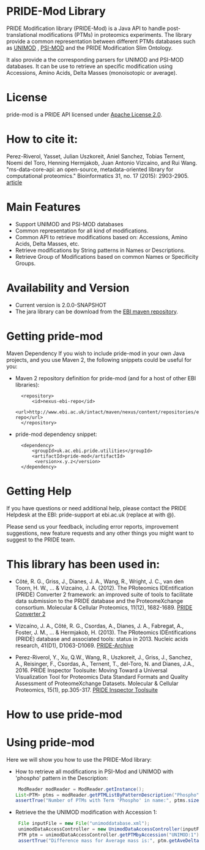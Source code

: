 # PRIDE-Mod Library


PRIDE Modification library (PRIDE-Mod) is a Java API to handle post-translational modifications (PTMs) in proteomics experiments. The library provide a common representation between different PTMs databases such as [UNIMOD](www.ebi.ac.uk/pride/archive/) , [PSI-MOD](http://www.psidev.info/MOD) and the PRIDE Modification Slim Ontology.

It also provide a the corresponding parsers for UNIMOD and PSI-MOD databases. It can be use to retrieve an specific modification using Accessions, Amino Acids, Delta Masses (monoisotopic or average). 

# License

pride-mod is a PRIDE API licensed under [Apache License 2.0](http://www.apache.org/licenses/LICENSE-2.0.txt).

# How to cite it:

Perez-Riverol, Yasset, Julian Uszkoreit, Aniel Sanchez, Tobias Ternent, Noemi del Toro, Henning Hermjakob, Juan Antonio Vizcaíno, and Rui Wang.
"ms-data-core-api: an open-source, metadata-oriented library for computational proteomics."
Bioinformatics 31, no. 17 (2015): 2903-2905. [article](https://bioinformatics.oxfordjournals.org/content/31/17/2903.full)

# Main Features

* Support UNIMOD and PSI-MOD databases
* Common representation for all kind of modifications.
* Common API to retrieve modifications based on: Accessions, Amino Acids, Delta Masses, etc.
* Retrieve modifications by String patterns in Names or Descriptions.
* Retrieve Group of Modifications based on common Names or Specificity Groups.

# Availability and Version
* Current version is 2.0.0-SNAPSHOT
* The jara library can be download from the [EBI maven repository](http://www.ebi.ac.uk/Tools/maven/repos/content/groups/ebi-repo/).

# Getting pride-mod

Maven Dependency
If you wish to include pride-mod in your own Java projects, and you use Maven 2, the following snippets could be useful for you:

- Maven 2 repository definition for pride-mod (and for a host of other EBI libraries):
        
        <repository>
            <id>nexus-ebi-repo</id>
            <url>http://www.ebi.ac.uk/intact/maven/nexus/content/repositories/ebi-repo</url>
        </repository>

- pride-mod dependency snippet:

        <dependency>
            <groupId>uk.ac.ebi.pride.utilities</groupId>
            <artifactId>pride-mod</artifactId>
             <version>x.y.z</version>
        </dependency>


# Getting Help

If you have questions or need additional help, please contact the PRIDE Helpdesk at the EBI: pride-support at ebi.ac.uk (replace at with @).

Please send us your feedback, including error reports, improvement suggestions, new feature requests and any other things you might want to suggest to the PRIDE team.

# This library has been used in:

* Côté, R. G., Griss, J., Dianes, J. A., Wang, R., Wright, J. C., van den Toorn, H. W., ... & Vizcaíno, J. A. (2012). The PRoteomics IDEntification (PRIDE) Converter 2 framework: an improved suite of tools to facilitate data submission to the PRIDE database and the ProteomeXchange consortium. Molecular & Cellular Proteomics, 11(12), 1682-1689. [PRIDE Converter 2](https://code.google.com/p/pride-converter-2/) 

* Vizcaíno, J. A., Côté, R. G., Csordas, A., Dianes, J. A., Fabregat, A., Foster, J. M., ... & Hermjakob, H. (2013). The PRoteomics IDEntifications (PRIDE) database and associated tools: status in 2013. Nucleic acids research, 41(D1), D1063-D1069. [PRIDE-Archive](http://www.ebi.ac.uk/pride/archive/)

* Perez-Riverol, Y., Xu, Q.W., Wang, R., Uszkoreit, J., Griss, J., Sanchez, A., Reisinger, F., Csordas, A., Ternent, T., del-Toro, N. and Dianes, J.A., 2016. PRIDE Inspector Toolsuite: Moving Toward a Universal Visualization Tool for Proteomics Data Standard Formats and Quality Assessment of ProteomeXchange Datasets. Molecular & Cellular Proteomics, 15(1), pp.305-317. [PRIDE Inspector Toolsuite](http://www.mcponline.org/content/15/1/305.full)

How to use pride-mod
===============

# Using pride-mod
 
Here we will show you how to use the PRIDE-Mod library:
   
 * How to retrieve all modifications in PSI-Mod and UNIMOD with 'phospho' pattern in the Description:

   ```java
    ModReader modReader = ModReader.getInstance();
   List<PTM> ptms = modReader.getPTMListByPatternDescription("Phospho");
   assertTrue("Number of PTMs with Term 'Phospho' in name:", ptms.size() == 102);
   ```
 * Retrieve the the UNIMOD modification with Accession 1:
   
   ```java
    File inputFile = new File("unimoddatabase.xml");
    unimodDataAccessController = new UnimodDataAccessController(inputFile);
    PTM ptm = unimodDataAccessController.getPTMbyAccession("UNIMOD:1");
    assertTrue("Difference mass for Average mass is:", ptm.getAveDeltaMass() == 42.0367);
   ```
